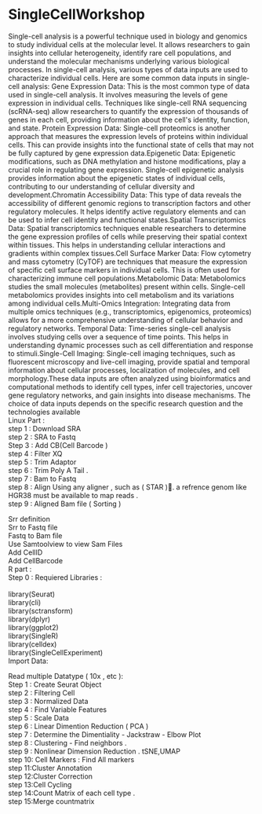 # SingleCellWorkshop

Single-cell analysis is a powerful technique used in biology and genomics to study individual cells at the molecular level. It allows researchers to gain insights into cellular heterogeneity, identify rare cell populations, and understand the molecular mechanisms underlying various biological processes. In single-cell analysis, various types of data inputs are used to characterize individual cells. Here are some common data inputs in single-cell analysis: Gene Expression Data: This is the most common type of data used in single-cell analysis. It involves measuring the levels of gene expression in individual cells. Techniques like single-cell RNA sequencing (scRNA-seq) allow researchers to quantify the expression of thousands of genes in each cell, providing information about the cell's identity, function, and state. Protein Expression Data: Single-cell proteomics is another approach that measures the expression levels of proteins within individual cells. This can provide insights into the functional state of cells that may not be fully captured by gene expression data.Epigenetic Data: Epigenetic modifications, such as DNA methylation and histone modifications, play a crucial role in regulating gene expression. Single-cell epigenetic analysis provides information about the epigenetic states of individual cells, contributing to our understanding of cellular diversity and development.Chromatin Accessibility Data: This type of data reveals the accessibility of different genomic regions to transcription factors and other regulatory molecules. It helps identify active regulatory elements and can be used to infer cell identity and functional states.Spatial Transcriptomics Data: Spatial transcriptomics techniques enable researchers to determine the gene expression profiles of cells while preserving their spatial context within tissues. This helps in understanding cellular interactions and gradients within complex tissues.Cell Surface Marker Data: Flow cytometry and mass cytometry (CyTOF) are techniques that measure the expression of specific cell surface markers in individual cells. This is often used for characterizing immune cell populations.Metabolomic Data: Metabolomics studies the small molecules (metabolites) present within cells. Single-cell metabolomics provides insights into cell metabolism and its variations among individual cells.Multi-Omics Integration: Integrating data from multiple omics techniques (e.g., transcriptomics, epigenomics, proteomics) allows for a more comprehensive understanding of cellular behavior and regulatory networks. Temporal Data: Time-series single-cell analysis involves studying cells over a sequence of time points. This helps in understanding dynamic processes such as cell differentiation and response to stimuli.Single-Cell Imaging: Single-cell imaging techniques, such as fluorescent microscopy and live-cell imaging, provide spatial and temporal information about cellular processes, localization of molecules, and cell morphology.These data inputs are often analyzed using bioinformatics and computational methods to identify cell types, infer cell trajectories, uncover gene regulatory networks, and gain insights into disease mechanisms. The choice of data inputs depends on the specific research question and the technologies available </br>
Linux Part :</br>
   step 1 : Download SRA </br>
   step 2 : SRA to Fastq </br>
   Step 3 : Add CB(Cell Barcode )  </br> 
   step 4 : Filter XQ</br> 
   step 5 : Trim Adaptor  </br> 
   step 6 : Trim Poly A Tail .</br> 
   step 7 : Bam to Fastq </br>
   step 8 : Align Using any aligner , such as ( STAR ).َ a refrence genom like HGR38 must be available to map reads .  </br>
   step 9 : Aligned Bam file ( Sorting ) </br>
   
   Srr definition</br>
    Srr to Fastq file</br>
    Fastq to Bam file</br>
    Use Samtoolview to view Sam Files </br>
    Add CellID </br>
    Add CellBarcode </br>
R part : </br>
  Step 0 : Requiered Libraries :</br>  
                                  library(Seurat)</br>
                                  library(cli)</br>
                                  library(sctransform)</br>
                                  library(dplyr)</br>
                                  library(ggplot2)</br>
                                  library(SingleR)</br>
                                  library(celldex)</br>
                                  library(SingleCellExperiment)</br>
  Import Data:
  

  Read multiple Datatype ( 10x , etc ):  </br>
  Step 1 : Create Seurat Object </br>
  step 2 : Filtering Cell</br>
  step 3 : Normalized Data </br>
  step 4 : Find Variable Features </br>
  step 5 : Scale Data </br>
  step 6 : Linear Dimention Reduction  ( PCA ) </br>
  step 7 : Determine the Dimentiality - Jackstraw - Elbow Plot </br>
  step 8 : Clustering - Find neighbors . </br>
  step 9 : Nonlinear Dimension Reduction . tSNE,UMAP </br>
  step 10: Cell Markers : Find All markers  </br>
  step 11:Cluster Annotation </br>
  step 12:Cluster Correction </br>
  step 13:Cell Cycling</br>
  step 14:Count Matrix of each cell type . </br>
  step 15:Merge countmatrix</br>

                                  

